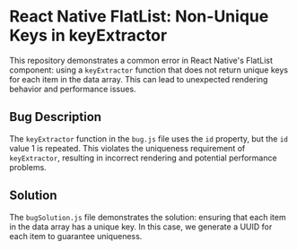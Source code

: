 # React Native FlatList: Non-Unique Keys in keyExtractor

This repository demonstrates a common error in React Native's FlatList component: using a `keyExtractor` function that does not return unique keys for each item in the data array. This can lead to unexpected rendering behavior and performance issues.

## Bug Description
The `keyExtractor` function in the `bug.js` file uses the `id` property, but the `id` value 1 is repeated. This violates the uniqueness requirement of `keyExtractor`, resulting in incorrect rendering and potential performance problems.

## Solution
The `bugSolution.js` file demonstrates the solution: ensuring that each item in the data array has a unique key. In this case, we generate a UUID for each item to guarantee uniqueness.